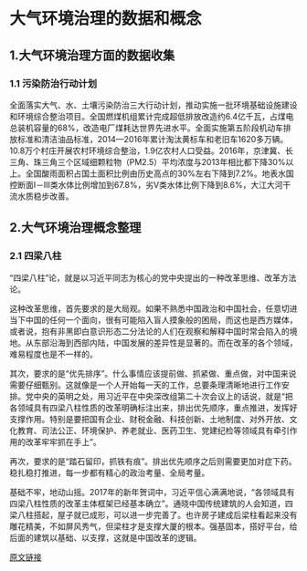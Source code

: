 # 大气环境治理的数据和概念

## 1.大气环境治理方面的数据收集

### 1.1 污染防治行动计划

全面落实大气、水、土壤污染防治三大行动计划，推动实施一批环境基础设施建设和环境综合整治项目。全国燃煤机组累计完成超低排放改造约6.4亿千瓦，占煤电总装机容量的68%，改造电厂煤耗达世界先进水平。全面实施第五阶段机动车排放标准和清洁油品标准，2014—2016年累计淘汰黄标车和老旧车1620多万辆。10.8万个村庄开展农村环境综合整治，1.9亿农村人口受益。2016年，京津冀、长三角、珠三角三个区域细颗粒物（PM2.5）平均浓度与2013年相比都下降30%以上。全国酸雨面积占国土面积比例由历史高点的30%左右下降到7.2%。地表水国控断面I－III类水体比例增加到67.8%，劣V类水体比例下降到8.6%，大江大河干流水质稳步改善。

## 2.大气环境治理概念整理

### 2.1 四梁八柱

“四梁八柱”论，就是以习近平同志为核心的党中央提出的一种改革思维、改革方法论。

这种改革思维，首先要求的是大局观。如果不熟悉中国政治和中国社会，任意切进当下中国的任何一个面向，很有可能陷入盲人摸象般的困局，而这也是西方媒体，或者说，抱有非黑即白意识形态二分法论的人们在观察和解释中国时常会陷入的境地。从东部沿海到西部内陆，中国发展的差异性是显著的。而在改革的各个领域，难易程度也是不一样的。

其次，要求的是“优先排序”。什么事情应该提前做、抓紧做、重点做，对中国来说需要仔细甄别。这就像是一个人开始每一天的工作，总要条理清晰地进行工作安排。党中央的英明之处，用习近平在中央深改组第二十次会议上的话说，就是“把各领域具有四梁八柱性质的改革明确标注出来，排出优先顺序，重点推进，发挥好支撑作用。特别是要把国有企业、财税金融、科技创新、土地制度、对外开放、文化教育、司法公正、环境保护、养老就业、医药卫生、党建纪检等领域具有牵引作用的改革牢牢抓在手上”。

再次，要求的是“踏石留印，抓铁有痕”。排出优先顺序之后则需要更加对症下药。稳扎稳打推进，每一步都有精心的政治考量、全局考量。

基础不牢，地动山摇。2017年的新年贺词中，习近平信心满满地说，“各领域具有四梁八柱性质的改革主体框架已经基本确立”。通晓中国传统建筑的人会知道，四梁八柱搭起，屋子就已成形，可以进一步完善了。也许房子建成后梁柱看起来没有雕花精美，不如屏风秀气，但梁柱才是支撑大厦的根本。强基固本，搭好平台，给后面的建筑以基础、以支撑，这就是中国改革的逻辑。

[原文链接](http://theory.people.com.cn/n1/2017/0329/c40531-29176299.html)

